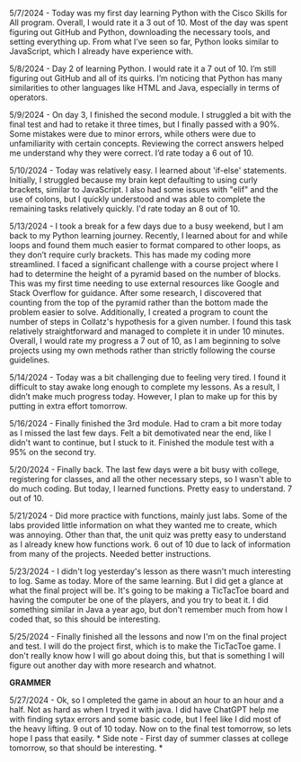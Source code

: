 5/7/2024 - Today was my first day learning Python with the Cisco Skills for All program. Overall, I would rate it a 3 out of 10. Most of the day was spent figuring out GitHub and Python, downloading the necessary tools, and setting everything up. From what I’ve seen so far, Python looks similar to JavaScript, which I already have experience with.

5/8/2024 - Day 2 of learning Python. I would rate it a 7 out of 10. I’m still figuring out GitHub and all of its quirks. I’m noticing that Python has many similarities to other languages like HTML and Java, especially in terms of operators.

5/9/2024 - On day 3, I finished the second module. I struggled a bit with the final test and had to retake it three times, but I finally passed with a 90%. Some mistakes were due to minor errors, while others were due to unfamiliarity with certain concepts. Reviewing the correct answers helped me understand why they were correct. I’d rate today a 6 out of 10.

5/10/2024 - Today was relatively easy. I learned about 'if-else' statements. Initially, I struggled because my brain kept defaulting to using curly brackets, similar to JavaScript. I also had some issues with "elif" and the use of colons, but I quickly understood and was able to complete the remaining tasks relatively quickly. I'd rate today an 8 out of 10.

5/13/2024 - I took a break for a few days due to a busy weekend, but I am back to my Python learning journey. Recently, I learned about for and while loops and found them much easier to format compared to other loops, as they don’t require curly brackets. This has made my coding more streamlined. I faced a significant challenge with a course project where I had to determine the height of a pyramid based on the number of blocks. This was my first time needing to use external resources like Google and Stack Overflow for guidance. After some research, I discovered that counting from the top of the pyramid rather than the bottom made the problem easier to solve. Additionally, I created a program to count the number of steps in Collatz's hypothesis for a given number. I found this task relatively straightforward and managed to complete it in under 10 minutes. Overall, I would rate my progress a 7 out of 10, as I am beginning to solve projects using my own methods rather than strictly following the course guidelines.

5/14/2024 - Today was a bit challenging due to feeling very tired. I found it difficult to stay awake long enough to complete my lessons. As a result, I didn’t make much progress today. However, I plan to make up for this by putting in extra effort tomorrow.

5/16/2024 - Finally finished the 3rd module. Had to cram a bit more today as I missed the last few days. Felt a bit demotivated near the end, like I didn't want to continue, but I stuck to it. Finished the module test with a 95% on the second try.

5/20/2024 - Finally back. The last few days were a bit busy with college, registering for classes, and all the other necessary steps, so I wasn't able to do much coding. But today, I learned functions. Pretty easy to understand. 7 out of 10.

5/21/2024 - Did more practice with functions, mainly just labs. Some of the labs provided little information on what they wanted me to create, which was annoying. Other than that, the unit quiz was pretty easy to understand as I already knew how functions work. 6 out of 10 due to lack of information from many of the projects. Needed better instructions.

5/23/2024 - I didn't log yesterday's lesson as there wasn't much interesting to log. Same as today. More of the same learning. But I did get a glance at what the final project will be. It's going to be making a TicTacToe board and having the computer be one of the players, and you try to beat it. I did something similar in Java a year ago, but don't remember much from how I coded that, so this should be interesting.

5/25/2024 - Finally finished all the lessons and now I'm on the final project and test. I will do the project first, which is to make the TicTacToe game. I don't really know how I will go about doing this, but that is something I will figure out another day with more research and whatnot.

************GRAMMER************

5/27/2024 - Ok, so I ompleted the game in about an hour to an hour and a half. Not as hard as when I tryed it with java. I did have ChatGPT help me with finding sytax errors and some basic code, but I feel like I did most of the heavy lifting. 9 out of 10 today. Now on to the final test tomorrow, so lets hope I pass that easily. * Side note - First day of summer classes at college tomorrow, so that should be interesting. *
